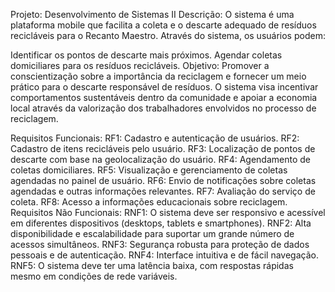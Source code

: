 Projeto: Desenvolvimento de Sistemas II
Descrição:
O sistema é uma plataforma mobile que facilita a coleta e o descarte adequado de resíduos recicláveis para o Recanto Maestro. Através do sistema, os usuários podem:

Identificar os pontos de descarte mais próximos.
Agendar coletas domiciliares para os resíduos recicláveis.
Objetivo:
Promover a conscientização sobre a importância da reciclagem e fornecer um meio prático para o descarte responsável de resíduos. O sistema visa incentivar comportamentos sustentáveis dentro da comunidade e apoiar a economia local através da valorização dos trabalhadores envolvidos no processo de reciclagem.


Requisitos Funcionais:
RF1: Cadastro e autenticação de usuários.
RF2: Cadastro de itens recicláveis pelo usuário.
RF3: Localização de pontos de descarte com base na geolocalização do usuário.
RF4: Agendamento de coletas domiciliares.
RF5: Visualização e gerenciamento de coletas agendadas no painel de usuário.
RF6: Envio de notificações sobre coletas agendadas e outras informações relevantes.
RF7: Avaliação do serviço de coleta.
RF8: Acesso a informações educacionais sobre reciclagem.
Requisitos Não Funcionais:
RNF1: O sistema deve ser responsivo e acessível em diferentes dispositivos (desktops, tablets e smartphones).
RNF2: Alta disponibilidade e escalabilidade para suportar um grande número de acessos simultâneos.
RNF3: Segurança robusta para proteção de dados pessoais e de autenticação.
RNF4: Interface intuitiva e de fácil navegação.
RNF5: O sistema deve ter uma latência baixa, com respostas rápidas mesmo em condições de rede variáveis.
